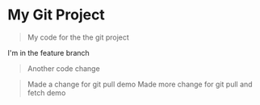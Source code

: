 # My Git Project

> My code for the the git project

I'm in the feature branch

> Another code change

 >Made a change for git pull demo
  >Made more change for git pull and fetch demo
